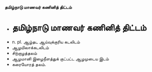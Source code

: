**தமிழ்நாடு மாணவர் கணினித் திட்டம்**
- # தமிழ்நாடு மாணவர் கணினித் திட்டம்
- n. pl. ஆழ்தட ஆய்வுக்குரிய கடலிடம்
- ஆழமிலாக்கடலிடம்
- சிற்றாழத்தலம்
- ஆழமானி இழைநீளத்துக் குட்பட்ட ஆழமுடைய இடம்
- கரையோரத் தலம்.

